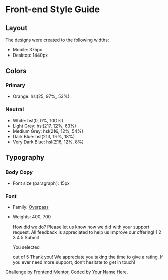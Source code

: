 # Front-end Style Guide

## Layout

The designs were created to the following widths:

- Mobile: 375px
- Desktop: 1440px

## Colors

### Primary

- Orange: hsl(25, 97%, 53%)

### Neutral

- White: hsl(0, 0%, 100%)
- Light Grey: hsl(217, 12%, 63%)
- Medium Grey: hsl(216, 12%, 54%)
- Dark Blue: hsl(213, 19%, 18%)
- Very Dark Blue: hsl(216, 12%, 8%)

## Typography

### Body Copy

- Font size (paragraph): 15px

### Font

- Family: [Overpass](https://fonts.google.com/specimen/Overpass)
- Weights: 400, 700

  <!-- Rating state start -->

  How did we do? Please let us know how we did with your support request. All feedback is appreciated to help us improve our offering! 1 2 3 4 5 Submit

    <!-- Rating state end -->

    <!-- Thank you state start -->

  You selected
    <!-- Add rating here -->out of 5 Thank you! We appreciate you taking the time to give a rating. If you ever need more support, don’t hesitate to get in touch!

    <!-- Thank you state end -->

 <div class="attribution">
        Challenge by <a href="https://www.frontendmentor.io?ref=challenge" target="_blank">Frontend Mentor</a>. Coded by <a href="#">Your Name Here</a>.
    </div>
